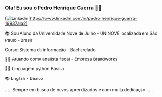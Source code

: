 ### Ola! Eu sou o Pedro Henrique Guerra 🧑‍💻

[![Linkedin](https://img.shields.io/badge/LinkedIn-0077B5?style=for-the-badge&logo=linkedin&logoColor=white)[https://www.linkedin.com/in/pedro-henrique-guerra-19937a1a2]


📚 Sou Aluno da Universidade Nove de Julho - UNINOVE localizada em São Paulo - Brasil

Curso: Sistema da  informação - Bacharelado

👨‍💻  Atuando como analista fiscal - Empresa Brandworks

🧑‍💻 Linguagem python Básica

📚 English - Básico

..... Sempre em busca de novos aprendizados e com muita dedicação .....




